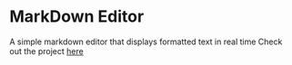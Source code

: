 # MarkDown Editor

A simple markdown editor that displays formatted text in real time
Check out the project [here](http://drakondarquesse.github.io/markdowneditor)
